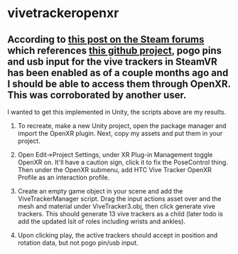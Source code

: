 # vivetrackeropenxr

According to [this post on the Steam forums](https://steamcommunity.com/app/250820/discussions/8/560232227703656040/) which references [this github project](https://github.com/danwillm/openxr-vive-tracker-ext/tree/main), pogo pins and usb input for the vive trackers in SteamVR has been enabled as of a couple months ago and I should be able to access them through OpenXR. This was corroborated by another user. 
----
I wanted to get this implemented in Unity, the scripts above are my results. 
1. To recreate, make a new Unity project, open the package manager and import the OpenXR plugin. Next, copy my assets and put them in your project.

2. Open Edit->Project Settings, under XR Plug-in Management toggle OpenXR on. It'll have a caution sign, click it to fix the PoseControl thing. Then under the OpenXR submenu, add HTC Vive Tracker OpenXR Profile as an interaction profile.

3. Create an empty game object in your scene and add the ViveTrackerManager script. Drag the input actions asset over and the mesh and material under ViveTracker3.obj, then click generate vive trackers. This should generate 13 vive trackers as a child (later todo is add the updated lsit of roles including wrists and ankles).

4. Upon clicking play, the active trackers should accept in position and rotation data, but not pogo pin/usb input.